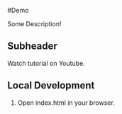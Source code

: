 #Demo

Some Description!

## Subheader

Watch tutorial on Youtube.

## Local Development

1. Open index.html in your browser.
